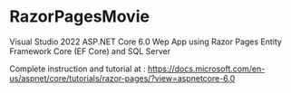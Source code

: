 # RazorPagesMovie
Visual Studio 2022
ASP.NET Core 6.0
Wep App using Razor Pages
Entity Framework Core (EF Core) and SQL Server

Complete instruction and tutorial at :
https://docs.microsoft.com/en-us/aspnet/core/tutorials/razor-pages/?view=aspnetcore-6.0

